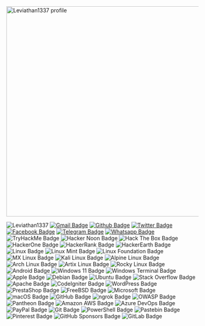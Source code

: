 
<img src="https://i.ibb.co/NZgFFtG/Leviathan-Perfect-Hunter.png" height='550' width='1000' alt="Leviathan1337 profile">

<img title="Leviathan1337" src="https://komarev.com/ghpvc/?username=Leviathan1337&text_color=FF00FF&label=Views&color=000000&text_color=00FF00&bg_color=000000&style=flat"></a>
[![Gmail Badge](https://img.shields.io/badge/-elisathaliaaurora@gmail.com-black?style=flat&logo=Gmail&link=mailto:elisathaliaaurora@gmail.com)](mailto:elisathaliaaurora@gmail.com) 
[![Github Badge](https://img.shields.io/badge/-Leviathan1337-black?style=flat&logo=github&link=https://github.com/Leviathan1337)](https://www.github.com/Leviathan1337) 
[![Twitter Badge](https://img.shields.io/badge/-LeviathanPerfectHunter-black?style=flat&logo=twitter&link=https://twitter.com/LeviathanPerfectHunter)](https://twitter.com/LeviathanPerfectHunter) 
[![Facebook Badge](https://img.shields.io/badge/-LeviathanPerfectHunter-black?style=flat&logo=facebook&link=https://facebook.com/LeviathanPerfectHunter)](https://facebook.com/LeviathanPerfectHunter)
[![Telegram Badge](https://img.shields.io/badge/-Leviathan1337-black?style=flat&logo=telegram&link=https://telegram.me/LeviathanPerfectHunter)](https://telegram.me/haxorworld)
[![Whatsapp Badge](https://img.shields.io/badge/-LeviathanPerfectHunter-black?style=flat&logo=whatsapp&link=https://wa.me/6282123132200)](https://wa.me/6282123132200)
![TryHackMe Badge](https://img.shields.io/badge/TryHackMe-212C42?logo=tryhackme&logoColor=fff&style=plastic)
![Hacker Noon Badge](https://img.shields.io/badge/Hacker%20Noon-00FE00?logo=hackernoon&logoColor=000&style=plastic)
![Hack The Box Badge](https://img.shields.io/badge/Hack%20The%20Box-9FEF00?logo=hackthebox&logoColor=000&style=plastic)
![HackerOne Badge](https://img.shields.io/badge/HackerOne-494649?logo=hackerone&logoColor=fff&style=plastic)
![HackerRank Badge](https://img.shields.io/badge/HackerRank-00EA64?logo=hackerrank&logoColor=000&style=plastic)
![HackerEarth Badge](https://img.shields.io/badge/HackerEarth-2C3454?logo=hackerearth&logoColor=fff&style=plastic)
![Linux Badge](https://img.shields.io/badge/Linux-FCC624?logo=linux&logoColor=000&style=plastic)
![Linux Mint Badge](https://img.shields.io/badge/Linux%20Mint-87CF3E?logo=linuxmint&logoColor=fff&style=plastic)
![Linux Foundation Badge](https://img.shields.io/badge/Linux%20Foundation-036?logo=linuxfoundation&logoColor=fff&style=plastic)
![MX Linux Badge](https://img.shields.io/badge/MX%20Linux-000?logo=mxlinux&logoColor=fff&style=plastic)
![Kali Linux Badge](https://img.shields.io/badge/Kali%20Linux-557C94?logo=kalilinux&logoColor=fff&style=plastic)
![Alpine Linux Badge](https://img.shields.io/badge/Alpine%20Linux-0D597F?logo=alpinelinux&logoColor=fff&style=plastic)
![Arch Linux Badge](https://img.shields.io/badge/Arch%20Linux-1793D1?logo=archlinux&logoColor=fff&style=plastic)
![Artix Linux Badge](https://img.shields.io/badge/Artix%20Linux-10A0CC?logo=artixlinux&logoColor=fff&style=plastic)
![Rocky Linux Badge](https://img.shields.io/badge/Rocky%20Linux-10B981?logo=rockylinux&logoColor=fff&style=plastic)
![Android Badge](https://img.shields.io/badge/Android-3DDC84?logo=android&logoColor=fff&style=plastic)
![Windows 11 Badge](https://img.shields.io/badge/Windows%2011-0078D4?logo=windows11&logoColor=fff&style=plastic)
![Windows Terminal Badge](https://img.shields.io/badge/Windows%20Terminal-4D4D4D?logo=windowsterminal&logoColor=fff&style=plastic)
![Apple Badge](https://img.shields.io/badge/Apple-000?logo=apple&logoColor=fff&style=plastic)
![Debian Badge](https://img.shields.io/badge/Debian-A81D33?logo=debian&logoColor=fff&style=plastic)
![Ubuntu Badge](https://img.shields.io/badge/Ubuntu-E95420?logo=ubuntu&logoColor=fff&style=plastic)
![Stack Overflow Badge](https://img.shields.io/badge/Stack%20Overflow-F58025?logo=stackoverflow&logoColor=fff&style=plastic)
![Apache Badge](https://img.shields.io/badge/Apache-D22128?logo=apache&logoColor=fff&style=plastic)
![CodeIgniter Badge](https://img.shields.io/badge/CodeIgniter-EF4223?logo=codeigniter&logoColor=fff&style=plastic)
![WordPress Badge](https://img.shields.io/badge/WordPress-21759B?logo=wordpress&logoColor=fff&style=plastic)
![PrestaShop Badge](https://img.shields.io/badge/PrestaShop-DF0067?logo=prestashop&logoColor=fff&style=plastic)
![FreeBSD Badge](https://img.shields.io/badge/FreeBSD-AB2B28?logo=freebsd&logoColor=fff&style=plastic)
![Microsoft Badge](https://img.shields.io/badge/Microsoft-5E5E5E?logo=microsoft&logoColor=fff&style=plastic)
![macOS Badge](https://img.shields.io/badge/macOS-000?logo=macos&logoColor=fff&style=plastic)
![GitHub Badge](https://img.shields.io/badge/GitHub-181717?logo=github&logoColor=fff&style=plastic)
![ngrok Badge](https://img.shields.io/badge/ngrok-1F1E37?logo=ngrok&logoColor=fff&style=plastic)
![OWASP Badge](https://img.shields.io/badge/OWASP-000?logo=owasp&logoColor=fff&style=plastic)
![Pantheon Badge](https://img.shields.io/badge/Pantheon-FFDC28?logo=pantheon&logoColor=000&style=plastic)
![Amazon AWS Badge](https://img.shields.io/badge/Amazon%20AWS-232F3E?logo=amazonaws&logoColor=fff&style=plastic)
![Azure DevOps Badge](https://img.shields.io/badge/Azure%20DevOps-0078D7?logo=azuredevops&logoColor=fff&style=plastic)
![PayPal Badge](https://img.shields.io/badge/PayPal-00457C?logo=paypal&logoColor=fff&style=plastic)
![Git Badge](https://img.shields.io/badge/Git-F05032?logo=git&logoColor=fff&style=plastic)
![PowerShell Badge](https://img.shields.io/badge/PowerShell-5391FE?logo=powershell&logoColor=fff&style=plastic)
![Pastebin Badge](https://img.shields.io/badge/Pastebin-02456C?logo=pastebin&logoColor=fff&style=plastic)
![Pinterest Badge](https://img.shields.io/badge/Pinterest-BD081C?logo=pinterest&logoColor=fff&style=plastic)
![GitHub Sponsors Badge](https://img.shields.io/badge/GitHub%20Sponsors-EA4AAA?logo=githubsponsors&logoColor=fff&style=plastic)
![GitLab Badge](https://img.shields.io/badge/GitLab-FC6D26?logo=gitlab&logoColor=fff&style=plastic)

